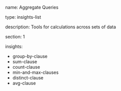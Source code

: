 name: Aggregate Queries

type: insights-list

description: Tools for calculations across sets of data

section: 1

insights:
  - group-by-clause
  - sum-clause
  - count-clause
  - min-and-max-clauses
  - distinct-clause
  - avg-clause
